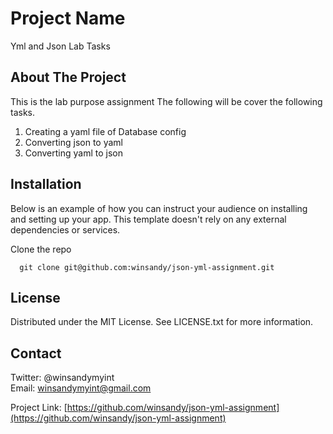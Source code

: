 # Project Name
Yml and Json Lab Tasks

## About The Project
This is the lab purpose assignment
The following will be cover the following tasks.
1. Creating a yaml file of Database config
2. Converting json to yaml 
3. Converting yaml to json

## Installation
Below is an example of how you can instruct your audience on installing and setting up your app. This template doesn't rely on any external dependencies or services.

Clone the repo
```
  git clone git@github.com:winsandy/json-yml-assignment.git
```

## License
Distributed under the MIT License. See LICENSE.txt for more information.

## Contact
Twitter: @winsandymyint <br />
Email: winsandymyint@gmail.com

Project Link: [https://github.com/winsandy/json-yml-assignment](https://github.com/winsandy/json-yml-assignment)
